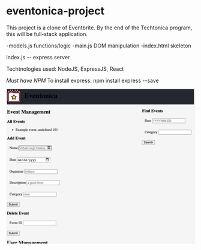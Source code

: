 # eventonica-project



This project is a clone of Eventbrite. By the end of the Techtonica program, this will be full-stack application. 

-models.js functions/logic
-main.js DOM manipulation
-index.html skeleton


index.js -- express server 

Techtnologies used: NodeJS, ExpressJS, React 

*Must have NPM* 
To install express: npm install express --save





![picture of progress](https://github.com/akivalencia/eventonica-project/blob/main/eventonica.png)



